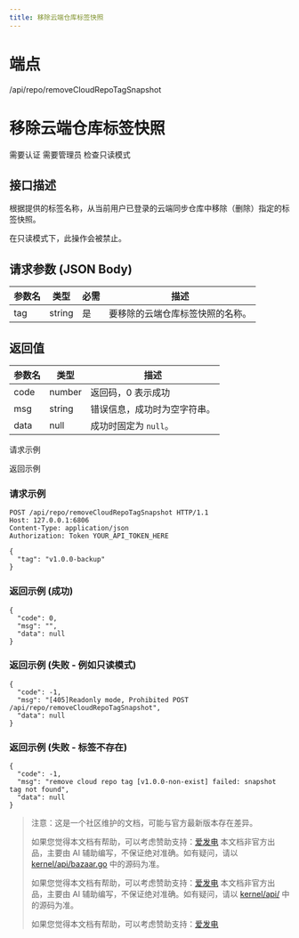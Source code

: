 ```yaml
---
title: 移除云端仓库标签快照
---
```

# 端点

/api/repo/removeCloudRepoTagSnapshot

# 移除云端仓库标签快照

需要认证 需要管理员 检查只读模式

## 接口描述

根据提供的标签名称，从当前用户已登录的云端同步仓库中移除（删除）指定的标签快照。

在只读模式下，此操作会被禁止。

## 请求参数 (JSON Body)

| 参数名 | 类型 | 必需 | 描述 |
| --- | --- | --- | --- |
| tag | string | 是 | 要移除的云端仓库标签快照的名称。 |

## 返回值

| 参数名 | 类型 | 描述 |
| --- | --- | --- |
| code | number | 返回码，0 表示成功 |
| msg | string | 错误信息，成功时为空字符串。 |
| data | null | 成功时固定为 `null`。 |

请求示例

返回示例

### 请求示例

```
POST /api/repo/removeCloudRepoTagSnapshot HTTP/1.1
Host: 127.0.0.1:6806
Content-Type: application/json
Authorization: Token YOUR_API_TOKEN_HERE

{
  "tag": "v1.0.0-backup"
}
```

### 返回示例 (成功)

```
{
  "code": 0,
  "msg": "",
  "data": null
}
```

### 返回示例 (失败 - 例如只读模式)

```
{
  "code": -1,
  "msg": "[405]Readonly mode, Prohibited POST /api/repo/removeCloudRepoTagSnapshot",
  "data": null
}
```

### 返回示例 (失败 - 标签不存在)

```
{
  "code": -1,
  "msg": "remove cloud repo tag [v1.0.0-non-exist] failed: snapshot tag not found",
  "data": null
}
```

> 注意：这是一个社区维护的文档，可能与官方最新版本存在差异。
> 
> 如果您觉得本文档有帮助，可以考虑赞助支持：[爱发电](https://afdian.com/a/leolee9086?tab=feed)
> 本文档非官方出品，主要由 AI 辅助编写，不保证绝对准确。如有疑问，请以 [kernel/api/bazaar.go](https://github.com/siyuan-note/siyuan/blob/master/kernel/api/bazaar.go) 中的源码为准。
> 
> 如果您觉得本文档有帮助，可以考虑赞助支持：[爱发电](https://afdian.com/a/leolee9086?tab=feed)
> 本文档非官方出品，主要由 AI 辅助编写，不保证绝对准确。如有疑问，请以 [kernel/api/](https://github.com/siyuan-note/siyuan/blob/master/kernel/api/) 中的源码为准。
> 
> 如果您觉得本文档有帮助，可以考虑赞助支持：[爱发电](https://afdian.com/a/leolee9086?tab=feed)
